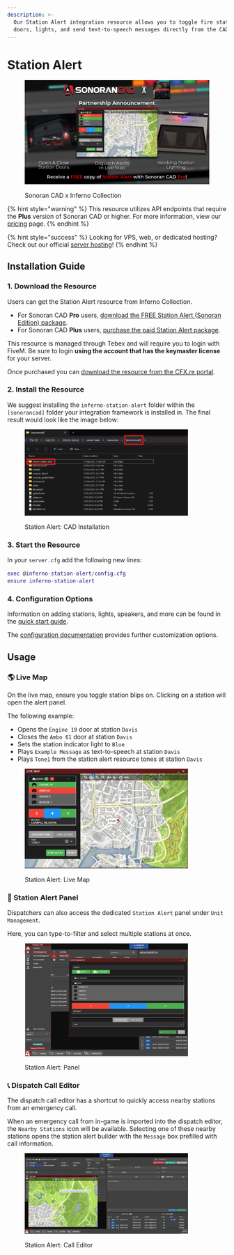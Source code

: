 ```yaml
---
description: >-
  Our Station Alert integration resource allows you to toggle fire station
  doors, lights, and send text-to-speech messages directly from the CAD!
---
```


# Station Alert

<figure><img src="../../../../.gitbook/assets/inferno (1).png" alt=""><figcaption><p>Sonoran CAD x Inferno Collection</p></figcaption></figure>

{% hint style="warning" %}
This resource utilizes API endpoints that require the **Plus** version of Sonoran CAD or higher. For more information, view our [pricing](../../../../pricing/faq/) page.
{% endhint %}

{% hint style="success" %}
Looking for VPS, web, or dedicated hosting? Check out our official [server hosting](broken-reference)!
{% endhint %}

## Installation Guide

### 1. Download the Resource

Users can get the Station Alert resource from Inferno Collection.

* For Sonoran CAD **Pro** users, [download the FREE Station Alert (Sonoran Edition) package](https://sonoran.link/FtMqEnXF).
* For Sonoran CAD **Plus** users, [purchase the paid Station Alert package](https://sonoran.link/AUd3Abat).

This resource is managed through Tebex and will require you to login with FiveM. Be sure to login **using the account that has the keymaster license** for your server.

Once purchased you can [download the resource from the CFX.re portal](https://portal.cfx.re/assets/granted-assets?search=Station+Alert).

### 2. Install the Resource

We suggest installing the `inferno-station-alert` folder within the `[sonorancad]` folder your integration framework is installed in. The final result would look like the image below:

<figure><img src="../../../../.gitbook/assets/image (2).png" alt="" width="375"><figcaption><p>Station Alert: CAD Installation</p></figcaption></figure>

### 3. Start the Resource

In your `server.cfg` add the following new lines:

```lua
exec @inferno-station-alert/config.cfg
ensure inferno-station-alert
```

### 4. Configuration Options

Information on adding stations, lights, speakers, and more can be found in the [quick start guide](https://docs.inferno-collection.com/station-alert/usage/).

The [configuration documentation](https://docs.inferno-collection.com/station-alert/config/) provides further customization options.&#x20;

## Usage

### 🌎 Live Map

On the live map, ensure you toggle station blips on. Clicking on a station will open the alert panel.

The following example:

* Opens the `Engine 19`  door at station `Davis`
* Closes the `Ambo 61`  door at station `Davis`
* Sets the station indicator light to `Blue`
* Plays `Example Message`  as text-to-speech at station `Davis`&#x20;
* Plays `Tone1` from the station alert resource tones at station `Davis`&#x20;

<figure><img src="../../../../.gitbook/assets/image (1) (1).png" alt="" width="375"><figcaption><p>Station Alert: Live Map</p></figcaption></figure>

### 🚨 Station Alert Panel

Dispatchers can also access the dedicated `Station Alert` panel under `Unit Management`.

Here, you can type-to-filter and select multiple stations at once.

<figure><img src="../../../../.gitbook/assets/image (1) (1) (1).png" alt="" width="375"><figcaption><p>Station Alert: Panel</p></figcaption></figure>

### 📞 Dispatch Call Editor

The dispatch call editor has a shortcut to quickly access nearby stations from an emergency call.

When an emergency call from in-game is imported into the dispatch editor, the `Nearby Stations` icon will be available. Selecting one of these nearby stations opens the station alert builder with the `Message` box prefilled with call information.

<figure><img src="../../../../.gitbook/assets/Screen_Recording_2025-04-14_154514.gif" alt="" width="375"><figcaption><p>Station Alert: Call Editor</p></figcaption></figure>

